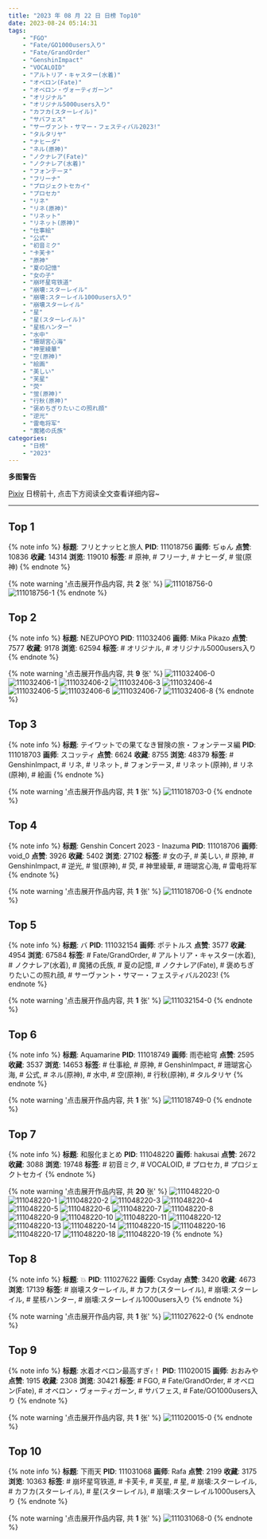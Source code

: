 ```yaml
---
title: "2023 年 08 月 22 日 日榜 Top10"
date: 2023-08-24 05:14:31
tags:
    - "FGO"
    - "Fate/GO1000users入り"
    - "Fate/GrandOrder"
    - "GenshinImpact"
    - "VOCALOID"
    - "アルトリア・キャスター(水着)"
    - "オベロン(Fate)"
    - "オベロン・ヴォーティガーン"
    - "オリジナル"
    - "オリジナル5000users入り"
    - "カフカ(スターレイル)"
    - "サバフェス"
    - "サーヴァント・サマー・フェスティバル2023!"
    - "タルタリヤ"
    - "ナヒーダ"
    - "ネル(原神)"
    - "ノクナレア(Fate)"
    - "ノクナレア(水着)"
    - "フォンテーヌ"
    - "フリーナ"
    - "プロジェクトセカイ"
    - "プロセカ"
    - "リネ"
    - "リネ(原神)"
    - "リネット"
    - "リネット(原神)"
    - "仕事絵"
    - "公式"
    - "初音ミク"
    - "卡芙卡"
    - "原神"
    - "夏の記憶"
    - "女の子"
    - "崩坏星穹铁道"
    - "崩壊:スターレイル"
    - "崩壊:スターレイル1000users入り"
    - "崩壊スターレイル"
    - "星"
    - "星(スターレイル)"
    - "星核ハンター"
    - "水中"
    - "珊瑚宮心海"
    - "神里綾華"
    - "空(原神)"
    - "絵画"
    - "美しい"
    - "芙星"
    - "荧"
    - "蛍(原神)"
    - "行秋(原神)"
    - "褒めちぎりたいこの照れ顔"
    - "逆光"
    - "雷电将军"
    - "魔猪の氏族"
categories:
    - "日榜"
    - "2023"
---
```


<i class="fa fa-triangle-exclamation"></i>**多图警告**<i class="fa fa-triangle-exclamation"></i>

[Pixiv](https://www.pixiv.net/) 日榜前十, 点击下方阅读全文查看详细内容~

<!-- more -->

---

## Top 1

{% note info %}
**标题**: フリとナッヒと旅人
**PID**: 111018756 **画师**: ぢゅん
**点赞**: 10836 **收藏**: 14314 **浏览**: 119010
**标签**: # 原神, # フリーナ, # ナヒーダ, # 蛍(原神)
{% endnote %}

{% note warning '点击展开作品内容, 共 **2** 张' %}
![111018756-0](https://i.pixiv.re/img-original/img/2023/08/21/00/00/59/111018756_p0.jpg)
![111018756-1](https://i.pixiv.re/img-original/img/2023/08/21/00/00/59/111018756_p1.jpg)
{% endnote %}

## Top 2

{% note info %}
**标题**: NEZUPOYO
**PID**: 111032406 **画师**: Mika Pikazo
**点赞**: 7577 **收藏**: 9178 **浏览**: 62594
**标签**: # オリジナル, # オリジナル5000users入り
{% endnote %}

{% note warning '点击展开作品内容, 共 **9** 张' %}
![111032406-0](https://i.pixiv.re/img-original/img/2023/08/21/14/28/38/111032406_p0.jpg)
![111032406-1](https://i.pixiv.re/img-original/img/2023/08/21/14/28/38/111032406_p1.jpg)
![111032406-2](https://i.pixiv.re/img-original/img/2023/08/21/14/28/38/111032406_p2.jpg)
![111032406-3](https://i.pixiv.re/img-original/img/2023/08/21/14/28/38/111032406_p3.jpg)
![111032406-4](https://i.pixiv.re/img-original/img/2023/08/21/14/28/38/111032406_p4.jpg)
![111032406-5](https://i.pixiv.re/img-original/img/2023/08/21/14/28/38/111032406_p5.jpg)
![111032406-6](https://i.pixiv.re/img-original/img/2023/08/21/14/28/38/111032406_p6.jpg)
![111032406-7](https://i.pixiv.re/img-original/img/2023/08/21/14/28/38/111032406_p7.jpg)
![111032406-8](https://i.pixiv.re/img-original/img/2023/08/21/14/28/38/111032406_p8.jpg)
{% endnote %}

## Top 3

{% note info %}
**标题**: テイワットでの果てなき冒険の旅・フォンテーヌ編
**PID**: 111018703 **画师**: スコッティ
**点赞**: 6624 **收藏**: 8755 **浏览**: 48379
**标签**: # GenshinImpact, # リネ, # リネット, # フォンテーヌ, # リネット(原神), # リネ(原神), # 絵画
{% endnote %}

{% note warning '点击展开作品内容, 共 **1** 张' %}
![111018703-0](https://i.pixiv.re/img-original/img/2023/08/21/00/00/36/111018703_p0.jpg)
{% endnote %}

## Top 4

{% note info %}
**标题**: Genshin Concert 2023 - Inazuma
**PID**: 111018706 **画师**: void_0
**点赞**: 3926 **收藏**: 5402 **浏览**: 27102
**标签**: # 女の子, # 美しい, # 原神, # GenshinImpact, # 逆光, # 蛍(原神), # 荧, # 神里綾華, # 珊瑚宮心海, # 雷电将军
{% endnote %}

{% note warning '点击展开作品内容, 共 **1** 张' %}
![111018706-0](https://i.pixiv.re/img-original/img/2023/08/21/00/00/37/111018706_p0.jpg)
{% endnote %}

## Top 5

{% note info %}
**标题**: バ
**PID**: 111032154 **画师**: ポテトルス
**点赞**: 3577 **收藏**: 4954 **浏览**: 67584
**标签**: # Fate/GrandOrder, # アルトリア・キャスター(水着), # ノクナレア(水着), # 魔猪の氏族, # 夏の記憶, # ノクナレア(Fate), # 褒めちぎりたいこの照れ顔, # サーヴァント・サマー・フェスティバル2023!
{% endnote %}

{% note warning '点击展开作品内容, 共 **1** 张' %}
![111032154-0](https://i.pixiv.re/img-original/img/2023/08/21/14/10/53/111032154_p0.jpg)
{% endnote %}

## Top 6

{% note info %}
**标题**: Aquamarine
**PID**: 111018749 **画师**: 雨壱絵穹
**点赞**: 2595 **收藏**: 3537 **浏览**: 14653
**标签**: # 仕事絵, # 原神, # GenshinImpact, # 珊瑚宮心海, # 公式, # ネル(原神), # 水中, # 空(原神), # 行秋(原神), # タルタリヤ
{% endnote %}

{% note warning '点击展开作品内容, 共 **1** 张' %}
![111018749-0](https://i.pixiv.re/img-original/img/2023/08/21/00/00/57/111018749_p0.jpg)
{% endnote %}

## Top 7

{% note info %}
**标题**: 和服化まとめ
**PID**: 111048220 **画师**: hakusai
**点赞**: 2672 **收藏**: 3088 **浏览**: 19748
**标签**: # 初音ミク, # VOCALOID, # プロセカ, # プロジェクトセカイ
{% endnote %}

{% note warning '点击展开作品内容, 共 **20** 张' %}
![111048220-0](https://i.pixiv.re/img-original/img/2023/08/22/00/06/25/111048220_p0.jpg)
![111048220-1](https://i.pixiv.re/img-original/img/2023/08/22/00/06/25/111048220_p1.jpg)
![111048220-2](https://i.pixiv.re/img-original/img/2023/08/22/00/06/25/111048220_p2.jpg)
![111048220-3](https://i.pixiv.re/img-original/img/2023/08/22/00/06/25/111048220_p3.jpg)
![111048220-4](https://i.pixiv.re/img-original/img/2023/08/22/00/06/25/111048220_p4.jpg)
![111048220-5](https://i.pixiv.re/img-original/img/2023/08/22/00/06/25/111048220_p5.jpg)
![111048220-6](https://i.pixiv.re/img-original/img/2023/08/22/00/06/25/111048220_p6.jpg)
![111048220-7](https://i.pixiv.re/img-original/img/2023/08/22/00/06/25/111048220_p7.jpg)
![111048220-8](https://i.pixiv.re/img-original/img/2023/08/22/00/06/25/111048220_p8.jpg)
![111048220-9](https://i.pixiv.re/img-original/img/2023/08/22/00/06/25/111048220_p9.jpg)
![111048220-10](https://i.pixiv.re/img-original/img/2023/08/22/00/06/25/111048220_p10.jpg)
![111048220-11](https://i.pixiv.re/img-original/img/2023/08/22/00/06/25/111048220_p11.jpg)
![111048220-12](https://i.pixiv.re/img-original/img/2023/08/22/00/06/25/111048220_p12.jpg)
![111048220-13](https://i.pixiv.re/img-original/img/2023/08/22/00/06/25/111048220_p13.jpg)
![111048220-14](https://i.pixiv.re/img-original/img/2023/08/22/00/06/25/111048220_p14.jpg)
![111048220-15](https://i.pixiv.re/img-original/img/2023/08/22/00/06/25/111048220_p15.jpg)
![111048220-16](https://i.pixiv.re/img-original/img/2023/08/22/00/06/25/111048220_p16.jpg)
![111048220-17](https://i.pixiv.re/img-original/img/2023/08/22/00/06/25/111048220_p17.jpg)
![111048220-18](https://i.pixiv.re/img-original/img/2023/08/22/00/06/25/111048220_p18.jpg)
![111048220-19](https://i.pixiv.re/img-original/img/2023/08/22/00/06/25/111048220_p19.jpg)
{% endnote %}

## Top 8

{% note info %}
**标题**: 💥
**PID**: 111027622 **画师**: Csyday
**点赞**: 3420 **收藏**: 4673 **浏览**: 17139
**标签**: # 崩壊スターレイル, # カフカ(スターレイル), # 崩壊:スターレイル, # 星核ハンター, # 崩壊:スターレイル1000users入り
{% endnote %}

{% note warning '点击展开作品内容, 共 **1** 张' %}
![111027622-0](https://i.pixiv.re/img-original/img/2023/08/21/09/04/14/111027622_p0.png)
{% endnote %}

## Top 9

{% note info %}
**标题**: 水着オベロン最高すぎｨ！
**PID**: 111020015 **画师**: おおみや
**点赞**: 1915 **收藏**: 2308 **浏览**: 30421
**标签**: # FGO, # Fate/GrandOrder, # オベロン(Fate), # オベロン・ヴォーティガーン, # サバフェス, # Fate/GO1000users入り
{% endnote %}

{% note warning '点击展开作品内容, 共 **1** 张' %}
![111020015-0](https://i.pixiv.re/img-original/img/2023/08/21/00/29/37/111020015_p0.png)
{% endnote %}

## Top 10

{% note info %}
**标题**: 下雨天
**PID**: 111031068 **画师**: Rafa
**点赞**: 2199 **收藏**: 3175 **浏览**: 10363
**标签**: # 崩坏星穹铁道, # 卡芙卡, # 芙星, # 星, # 崩壊:スターレイル, # カフカ(スターレイル), # 星(スターレイル), # 崩壊:スターレイル1000users入り
{% endnote %}

{% note warning '点击展开作品内容, 共 **1** 张' %}
![111031068-0](https://i.pixiv.re/img-original/img/2023/08/21/12/58/55/111031068_p0.jpg)
{% endnote %}
